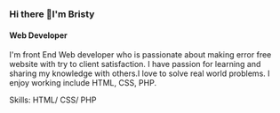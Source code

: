 ### Hi there 👋I'm Bristy
#### Web Developer


I'm front End Web developer who is passionate about making error free website with try to client satisfaction. I have passion for learning and sharing my knowledge with others.I love to solve real world problems. I enjoy working include HTML, CSS, PHP.

Skills: HTML/ CSS/ PHP
<!--


- 🔭 I’m currently working on ...
- 🌱 I’m currently learning PHP
- 👯 I’m looking to collaborate on github
- 🤔 I’m looking for help with ...
- 💬 Ask me about Web Development
- 📫 How to reach me: ...
- 😄 Pronouns: ...
- ⚡ Fun fact: ...
-->
